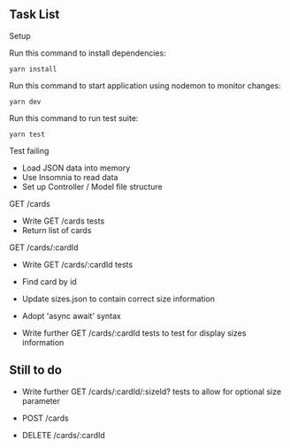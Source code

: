 ## Task List

Setup

Run this command to install dependencies:
```
yarn install 
```
Run this command to start application using nodemon to monitor changes:
```
yarn dev
```
Run this command to run test suite:
```
yarn test
```

Test failing

- Load JSON data into memory
- Use Insomnia to read data
- Set up Controller / Model file structure

GET /cards
- Write GET /cards tests
- Return list of cards

GET /cards/:cardId
- Write GET /cards/:cardId tests
- Find card by id

- Update sizes.json to contain correct size information
- Adopt 'async await' syntax
- Write further GET /cards/:cardId tests to test for display sizes information

## Still to do

- Write further GET /cards/:cardId/:sizeId? tests to allow for optional size parameter

- POST /cards
- DELETE /cards/:cardId